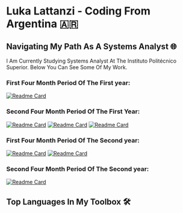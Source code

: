 <h1>Luka Lattanzi - Coding From Argentina 🇦🇷</h1>

<h2>Navigating My Path As A Systems Analyst 🌐</h2>

<p>I Am Currently Studying Systems Analyst At The Instituto Politécnico Superior. Below You Can See Some Of My Work.</p>

<h3>First Four Month Period Of The First year:</h3>

[![Readme Card](https://github-readme-stats.vercel.app/api/pin/?username=LukaLattanzi&repo=Taller-Programacion-I&theme=dark)](https://github.com/LukaLattanzi/Taller-Programacion-I)

<h3>Second Four Month Period Of The First Year:</h3>

[![Readme Card](https://github-readme-stats.vercel.app/api/pin/?username=LukaLattanzi&repo=Taller-Programacion-II&theme=dark)](https://github.com/LukaLattanzi/Taller-Programacion-II)
[![Readme Card](https://github-readme-stats.vercel.app/api/pin/?username=LukaLattanzi&repo=Algoritmos-Y-Estructuras-De-Datos-I&theme=dark)](https://github.com/LukaLattanzi/Algoritmos-Y-Estructuras-De-Datos-I)
[![Readme Card](https://github-readme-stats.vercel.app/api/pin/?username=LukaLattanzi&repo=Arquitectura-de-las-Computadoras-I&theme=dark)](https://github.com/LukaLattanzi/Arquitectura-de-las-Computadoras-I)


<h3>First Four Month Period Of The Second year:</h3>

[![Readme Card](https://github-readme-stats.vercel.app/api/pin/?username=LukaLattanzi&repo=TP-Final-Base-De-Datos&theme=dark)](https://github.com/LukaLattanzi/TP-Final-Base-De-Datos)
[![Readme Card](https://github-readme-stats.vercel.app/api/pin/?username=LukaLattanzi&repo=Disenio-Orientado-a-Objetos&theme=dark)](https://github.com/LukaLattanzi/Disenio-Orientado-a-Objetos)

<h3>Second Four Month Period Of The Second year:</h3>

[![Readme Card](https://github-readme-stats.vercel.app/api/pin/?username=LukaLattanzi&repo=Taller-Programacion-III&theme=dark)](https://github.com/LukaLattanzi/Taller-Programacion-III)


<h2>Top Languages In My Toolbox 🛠️</h2>

